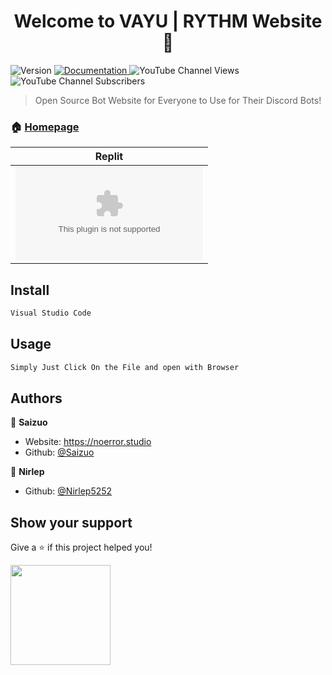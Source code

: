 <h1 align="center">Welcome to VAYU | RYTHM Website 👋</h1>
<p>
  <img alt="Version" src="https://img.shields.io/badge/version-V1-blue.svg?cacheSeconds=2592000" />
  <a href="https://unique-cord.netlify.app/docs" target="_blank">
    <img alt="Documentation" src="https://img.shields.io/badge/documentation-yes-brightgreen.svg" />
  </a>
<img alt="YouTube Channel Views" src="https://youtube.com/c/VAYUEsports">
<img alt="YouTube Channel Subscribers" src="https://youtube.com/c/VAYUEsports">

  </a>
</p>

> Open Source Bot Website for Everyone to Use for Their Discord Bots!

### 🏠 [Homepage](https://mikuni.tech)

  Replit |
|---|
| [![Run on Repl.it](https://repl.it/badge/github/igorkowalczyk/majo.exe)](https://replit.com/@Saizuo/Mikuni-Website-1) 

## Install

```sh
Visual Studio Code
```

## Usage

```sh
Simply Just Click On the File and open with Browser
```

## Authors

👤 **Saizuo**

* Website: https://noerror.studio
* Github: [@Saizuo](https://github.com/Saizuo)


👤 **Nirlep**

* Github: [@Nirlep5252](https://github.com/Nirlep5252)

## Show your support

Give a ⭐️ if this project helped you!

<a href="https://www.patreon.com/NoError">
  <img src="https://c5.patreon.com/external/logo/become_a_patron_button@2x.png" width="160">
</a>

